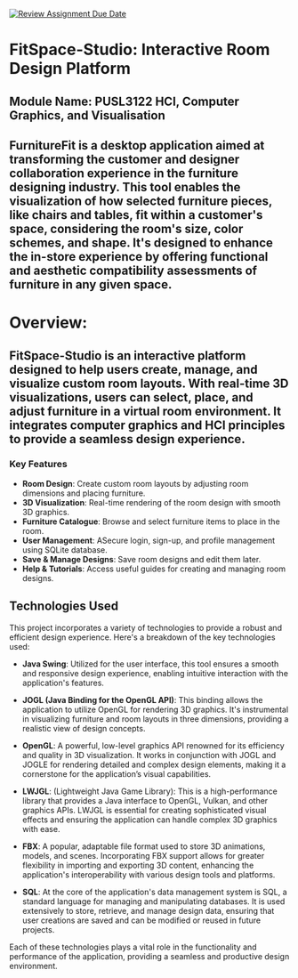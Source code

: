 [![Review Assignment Due Date](https://classroom.github.com/assets/deadline-readme-button-24ddc0f5d75046c5622901739e7c5dd533143b0c8e959d652212380cedb1ea36.svg)](https://classroom.github.com/a/J2GRTtYl)

# FitSpace-Studio: Interactive Room Design Platform

## Module Name: PUSL3122 HCI, Computer Graphics, and Visualisation
## FurnitureFit is a desktop application aimed at transforming the customer and designer collaboration experience in the furniture designing industry. This tool enables the visualization of how selected furniture pieces, like chairs and tables, fit within a customer's space, considering the room's size, color schemes, and shape. It's designed to enhance the in-store experience by offering functional and aesthetic compatibility assessments of furniture in any given space.


# Overview:
## FitSpace-Studio is an interactive platform designed to help users create, manage, and visualize custom room layouts. With real-time 3D visualizations, users can select, place, and adjust furniture in a virtual room environment. It integrates computer graphics and HCI principles to provide a seamless design experience.

### Key Features

- **Room Design**: Create custom room layouts by adjusting room dimensions and placing furniture.
- **3D Visualization**: Real-time rendering of the room design with smooth 3D graphics.
- **Furniture Catalogue**: Browse and select furniture items to place in the room.
- **User Management**: ASecure login, sign-up, and profile management using SQLite database.
- **Save & Manage Designs**: Save room designs and edit them later.
- **Help & Tutorials**: Access useful guides for creating and managing room designs.

## Technologies Used

This project incorporates a variety of technologies to provide a robust and efficient design experience. Here's a breakdown of the key technologies used:

- **Java Swing**: Utilized for the user interface, this tool ensures a smooth and responsive design experience, enabling intuitive interaction with the application's features.

- **JOGL (Java Binding for the OpenGL API)**: This binding allows the application to utilize OpenGL for rendering 3D graphics. It's instrumental in visualizing furniture and room layouts in three dimensions, providing a realistic view of design concepts.

- **OpenGL**: A powerful, low-level graphics API renowned for its efficiency and quality in 3D visualization. It works in conjunction with JOGL and JOGLE for rendering detailed and complex design elements, making it a cornerstone for the application’s visual capabilities.

- **LWJGL**: (Lightweight Java Game Library): This is a high-performance library that provides a Java interface to OpenGL, Vulkan, and other graphics APIs. LWJGL is essential for creating sophisticated visual effects and ensuring the application can handle complex 3D graphics with ease.

- **FBX**: A popular, adaptable file format used to store 3D animations, models, and scenes. Incorporating FBX support allows for greater flexibility in importing and exporting 3D content, enhancing the application's interoperability with various design tools and platforms.

- **SQL**: At the core of the application's data management system is SQL, a standard language for managing and manipulating databases. It is used extensively to store, retrieve, and manage design data, ensuring that user creations are saved and can be modified or reused in future projects.

Each of these technologies plays a vital role in the functionality and performance of the application, providing a seamless and productive design environment.
